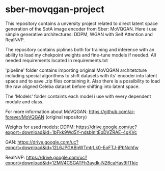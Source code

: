 # sber-movqgan-project
This repository contains a unversity project related to direct latent space generation of the SotA image encoder from Sber: MoVQGAN.
Here i use simple generative architectures: DDPM, WGAN with Self Attention and RealNVP. 

The repository contains piplines both for training and inference with an ability to load my chekpoint weights and fine-tune models if needed. 
All needed requirements located in requirements.txt

'pipeline' folder contains importing original MoVQGAN architetcture including special algorithms to shift datasets with its' encoder into latent space and to save .zip files containing it. Also there is a possibility to load the raw aligned Celeba dataset before shifting into latent space. 

The 'Models' folder containts each model i use with every dependent module and class.

For more information about MoVQGAN: https://github.com/ai-forever/MoVQGAN (original repository)

Weights for used models:
DDPM: https://drive.google.com/uc?export=download&id=1bFkk9Wd5Y-ndsbInitEoDVZRAE-4gKVc

GAN: https://drive.google.com/uc?export=download&id=12L6JPGABnWTmtrLk0-EoFTJ-jPbNchfw

RealNVP: https://drive.google.com/uc?export=download&id=1ZMV4CSGATFh3aydk-N26caHav9IfTkjc

